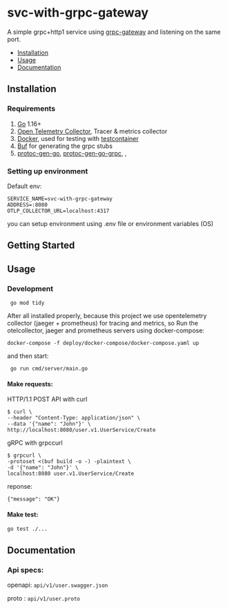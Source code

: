# svc-with-grpc-gateway
A simple grpc+http1 service using [grpc-gateway](https://github.com/grpc-ecosystem/grpc-gateway) and listening on the same port.
- [Installation](#installation)
- [Usage](#usage)
- [Documentation](#documentation)

## Installation

### Requirements

1. [Go](https://golang.org/doc/install) 1.16+
2. [Open Telemetry Collector](https://opentelemetry.io/docs/collector/getting-started/), Tracer & metrics collector
3. [Docker](https://docs.docker.com/engine/install/), used for testing with [testcontainer](https://www.testcontainers.org/) 
4. [Buf](https://docs.buf.build/introduction) for generating the grpc stubs
5. [protoc-gen-go](#), [protoc-gen-go-grpc](%), [](),

### Setting up environment
Default env:
```
SERVICE_NAME=svc-with-grpc-gateway
ADDRESS=:8080
OTLP_COLLECTOR_URL=localhost:4317
```
you can setup environment using .env file or environment variables (OS)
## Getting Started
## Usage

### Development
```
 go mod tidy
```

After all installed properly, because this project we use opentelemetry collector (jaeger + prometheus) for tracing and metrics, so Run the otelcollector, jaeger and prometheus servers using docker-compose:

```docker-compose -f deploy/docker-compose/docker-compose.yaml up```


and then start:

```
 go run cmd/server/main.go
```

#### Make requests:
HTTP/1.1 POST API with curl
```
$ curl \
--header "Content-Type: application/json" \
--data '{"name": "John"}' \
http://localhost:8080/user.v1.UserService/Create
```
gRPC with grpccurl
```
$ grpcurl \
-protoset <(buf build -o -) -plaintext \
-d '{"name": "John"}' \
localhost:8080 user.v1.UserService/Create
```

reponse:
```
{"message": "OK"}
```

#### Make test:
```
go test ./...
```

## Documentation
### Api specs:
openapi:
```api/v1/user.swagger.json```

proto :
```api/v1/user.proto```

